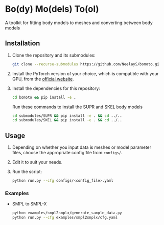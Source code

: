 # Bo(dy) Mo(dels) To(ol)

A toolkit for fitting body models to meshes and converting between body models

## Installation

1. Clone the repository and its submodules:
    ```bash
    git clone --recurse-submodules https://github.com/NeelayS/bomoto.git
    ```

2. Install the PyTorch version of your choice, which is compatible with your GPU, from
the [official website](https://pytorch.org/).

3. Install the dependencies for this repository:
    ```bash
    cd bomoto && pip install -e .
    ```
    Run these commands to install the SUPR and SKEL body models
    
    ```bash
    cd submodules/SUPR && pip install -e . && cd ../..
    cd submodules/SKEL && pip install -e . && cd ../..
    ```

## Usage

1. Depending on whether you input data is meshes or model parameter files, choose the appropriate config file from
`configs/`.
2. Edit it to suit your needs.
3. Run the script:

    ```bash
    python run.py --cfg configs/<config_file>.yaml
    ```

### Examples
- SMPL to SMPL-X
    
    ```bash
    python examples/smpl2smplx/generate_sample_data.py
    python run.py --cfg examples/smpl2smplx/cfg.yaml
    ```
